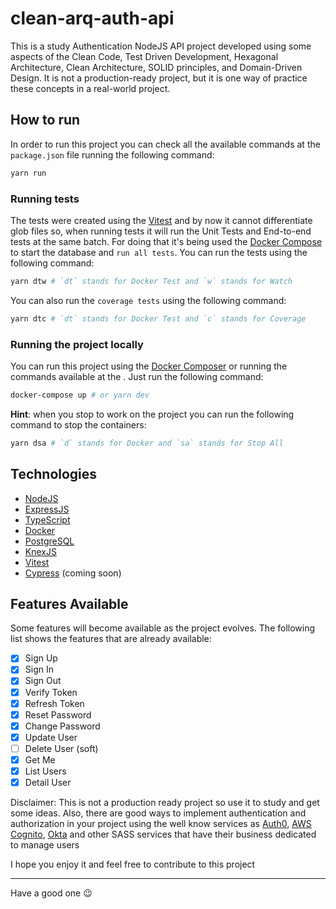 # clean-arq-auth-api

This is a study Authentication NodeJS API project developed using some aspects of the Clean Code, Test Driven Development, Hexagonal Architecture, Clean Architecture, SOLID principles, and Domain-Driven Design. It is not a production-ready project, but it is one way of practice these concepts in a real-world project.

## How to run

In order to run this project you can check all the available commands at the `package.json` file running the following command:

```bash
yarn run
```

### Running tests

The tests were created using the [Vitest](https://vitest.dev/) and by now it cannot differentiate glob files so, when running tests it will run the Unit Tests and End-to-end tests at the same batch. For doing that it's being used the [Docker Compose](https://docs.docker.com/compose/) to start the database and `run all tests`. You can run the tests using the following command:

```bash
yarn dtw # `dt` stands for Docker Test and `w` stands for Watch
```

You can also run the `coverage tests` using the following command:

```bash
yarn dtc # `dt` stands for Docker Test and `c` stands for Coverage
```

### Running the project locally

You can run this project using the [Docker Composer](https://docs.docker.com/compose/) or running the commands available at the . Just run the following command:

```bash
docker-compose up # or yarn dev
```

**Hint**: when you stop to work on the project you can run the following command to stop the containers:

```bash
yarn dsa # `d` stands for Docker and `sa` stands for Stop All
```

## Technologies

- [NodeJS](https://nodejs.org/en/)
- [ExpressJS](https://expressjs.com/)
- [TypeScript](https://www.typescriptlang.org/)
- [Docker](https://www.docker.com/)
- [PostgreSQL](https://www.postgresql.org/)
- [KnexJS](http://knexjs.org/)
- [Vitest](https://vitest.dev/)
- [Cypress](https://www.cypress.io/) (coming soon)

## Features Available

Some features will become available as the project evolves. The following list shows the features that are already available:

- [x] Sign Up
- [x] Sign In
- [x] Sign Out
- [x] Verify Token
- [x] Refresh Token
- [x] Reset Password
- [x] Change Password
- [x] Update User
- [ ] Delete User (soft)
- [x] Get Me
- [x] List Users
- [x] Detail User

Disclaimer: This is not a production ready project so use it to study and get some ideas. Also, there are good ways to implement authentication and authorization in your project using the well know services as [Auth0](https://auth0.com), [AWS Cognito](https://aws.amazon.com/cognito/), [Okta](https://www.okta.com/products/authentication/) and other SASS services that have their business dedicated to manage users

I hope you enjoy it and feel free to contribute to this project

---

Have a good one :wink:
